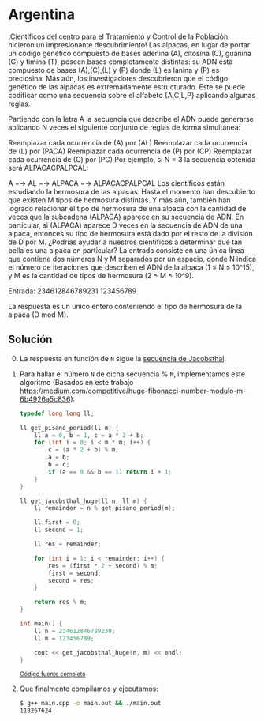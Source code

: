 # Argentina

¡Científicos del centro para el Tratamiento y Control de la Población, hicieron un impresionante descubrimiento! Las alpacas, en lugar de portar un código genético compuesto de bases adenina (A), citosina (C), guanina (G) y timina (T), poseen bases completamente distintas: su ADN está compuesto de bases (A),(C),(L) y (P) donde (L) es lanina y (P) es preciosina. Más aún, los investigadores descubrieron que el código genético de las alpacas es extremadamente estructurado. Este se puede codificar como una secuencia sobre el alfabeto {A,C,L,P} aplicando algunas reglas. 

Partiendo con la letra A la secuencia que describe el ADN puede generarse aplicando N veces el siguiente conjunto de reglas de forma simultánea:

Reemplazar cada ocurrencia de (A) por (AL)
Reemplazar cada ocurrencia de (L) por (PACA)
Reemplazar cada ocurrencia de (P) por (CP)
Reemplazar cada ocurrencia de (C) por (PC)
Por ejemplo, si N = 3 la secuencia obtenida será ALPACACPALPCAL:

A −→ AL −→ ALPACA −→ ALPACACPALPCAL
Los científicos están estudiando la hermosura de las alpacas. Hasta el momento han descubierto que existen M tipos de hermosura distintas. Y más aún, también han logrado relacionar el tipo de hermosura de una alpaca con la cantidad de veces que la subcadena (ALPACA) aparece en su secuencia de ADN. En particular, si (ALPACA) aparece D veces en la secuencia de ADN de una alpaca, entonces su tipo de hermosura está dado por el resto de la división de D por M. ¿Podrías ayudar a nuestros científicos a determinar qué tan bella es una alpaca en particular?
La entrada consiste en una única línea que contiene dos números N y M separados por un espacio, donde N indica el número de iteraciones que describen el ADN de la alpaca (1 ≤ N ≤ 10^15), y M es la cantidad de tipos de hermosura (2 ≤ M ≤ 10^9).

Entrada:
234612846789231 123456789

La respuesta es un único entero conteniendo el tipo de hermosura de la alpaca (D mod M).

## Solución

0. La respuesta en función de `N` sigue la [secuencia de Jacobsthal](https://oeis.org/A001045).

1. Para hallar el número `N` de dicha secuencia % `M`, implementamos este algoritmo (Basados en este trabajo https://medium.com/competitive/huge-fibonacci-number-modulo-m-6b4926a5c836):

    ```cpp
    typedef long long ll;

    ll get_pisano_period(ll m) {
        ll a = 0, b = 1, c = a * 2 + b;
        for (int i = 0; i < m * m; i++) {
            c = (a * 2 + b) % m;
            a = b;
            b = c;
            if (a == 0 && b == 1) return i + 1;
        }
    }

    ll get_jacobsthal_huge(ll n, ll m) {
        ll remainder = n % get_pisano_period(m);

        ll first = 0;
        ll second = 1;

        ll res = remainder;

        for (int i = 1; i < remainder; i++) {
            res = (first * 2 + second) % m;
            first = second;
            second = res;
        }

        return res % m;
    }

    int main() {
        ll n = 234612846789230;
        ll m = 123456789;

        cout << get_jacobsthal_huge(n, m) << endl;
    }
    ```

    <small>[Código fuente completo](main.cpp)</small>

2. Que finalmente compilamos y ejecutamos:

    ```bash
    $ g++ main.cpp -o main.out && ./main.out
    118267624
    ```
